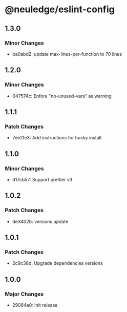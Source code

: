 # @neuledge/eslint-config

## 1.3.0

### Minor Changes

- ba0abd2: update max-lines-per-function to 70 lines

## 1.2.0

### Minor Changes

- 047574c: Enfore "no-unused-vars" as warning

## 1.1.1

### Patch Changes

- 7ee2fe3: Add instructions for husky install

## 1.1.0

### Minor Changes

- d17cb57: Support prettier v3

## 1.0.2

### Patch Changes

- de3402b: versions update

## 1.0.1

### Patch Changes

- 2c9c38d: Upgrade dependencies versions

## 1.0.0

### Major Changes

- 29084a0: Init release
